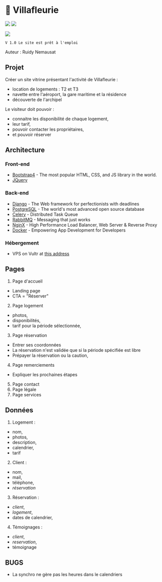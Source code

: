 # 🏡 Villafleurie

![](https://img.shields.io/github/license/rjNemo/villafleurie?style=for-the-badge)
![](https://img.shields.io/github/v/release/rjNemo/villafleurie?style=for-the-badge)

![](https://socialify.git.ci/rjnemo/villafleurie/image?description=1&font=Rokkitt&logo=http%3A%2F%2Fvillafleuriegp.com%2Fstatic%2Frental%2Fimg%2Fapple-touch-icon.png&owner=1&pattern=Charlie%20Brown&theme=Light)

`V 1.0 Le site est prêt à l'emploi`

Auteur : Ruidy Nemausat

## Projet

Créer un site vitrine présentant l'activité de Villafleurie :

- location de logements : T2 et T3
- navette entre l'aéroport, la gare maritime et la résidence
- découverte de l'archipel

Le visiteur doit pouvoir :

- connaitre les disponibilité de chaque logement,
- leur tarif,
- pouvoir contacter les propriétaires,
- et pouvoir réserver

## Architecture

### Front-end

- [Bootstrap4](https://getbootstrap.com/) - The most popular HTML, CSS, and JS library in the world.
- [JQuery](https://jquery.com/)

### Back-end

- [Django](https://www.djangoproject.com/) - The Web framework for perfectionists with deadlines
- [PostgreSQL](https://www.postgresql.org/) - The world's most advanced open source database
- [Celery](http://www.celeryproject.org/) - Distributed Task Queue
- [RabbitMQ](https://www.rabbitmq.com/) - Messaging that just works
- [NginX](https://www.nginx.com/) - High Performance Load Balancer, Web Server & Reverse Proxy
- [Docker](https://www.docker.com/) - Empowering App Development for Developers

### Hébergement

- VPS on Vultr at [this address](http://villafleuriegp.com)

## Pages

1. Page d'accueil

- Landing page
- CTA = "Réserver"

2. Page logement

- photos,
- disponibilités,
- tarif pour la période sélectionnée,

3. Page réservation

- Entrer ses coordonnées
- La réservation n'est validée que si la période spécifiée est libre
- Prépayer la réservation ou la caution,

4. Page remerciements

- Expliquer les prochaines étapes

5. Page contact
6. Page légale
7. Page services

## Données

1. Logement :

- nom,
- photos,
- description,
- calendrier,
- tarif

2. Client :

- nom,
- mail,
- téléphone,
- _réservation_

3. Réservation :

- _client_,
- _logement_,
- dates de calendrier,

4. Témoignages :

- _client_,
- _reservation_,
- témoignage

## BUGS

- La synchro ne gère pas les heures dans le calendriers
